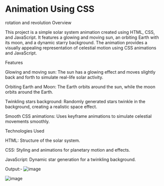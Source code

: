 # Animation Using CSS
 rotation and revolution
 Overview

This project is a simple solar system animation created using HTML, CSS, and JavaScript. It features a glowing and moving sun, an orbiting Earth with its moon, and a dynamic starry background. The animation provides a visually appealing representation of celestial motion using CSS animations and JavaScript.

Features

Glowing and moving sun: The sun has a glowing effect and moves slightly back and forth to simulate real-life solar activity.

Orbiting Earth and Moon: The Earth orbits around the sun, while the moon orbits around the Earth.

Twinkling stars background: Randomly generated stars twinkle in the background, creating a realistic space effect.

Smooth CSS animations: Uses keyframe animations to simulate celestial movements smoothly.

Technologies Used

HTML: Structure of the solar system.

CSS: Styling and animations for planetary motion and effects.

JavaScript: Dynamic star generation for a twinkling background.

Output:- 
![image](https://github.com/user-attachments/assets/b7a3bf06-4d0b-441b-9c47-42dc189a4537)

![image](https://github.com/user-attachments/assets/ba23ddf0-a8b3-465b-8cb8-83195b3a7a33)
